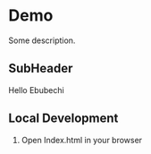 # Demo

Some description.
  ## SubHeader

  Hello Ebubechi


  ## Local Development 

  1. Open Index.html in your browser